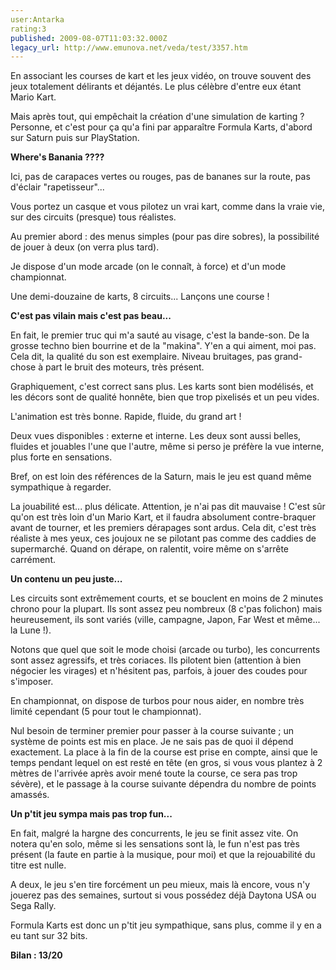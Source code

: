 ```yaml
---
user:Antarka
rating:3
published: 2009-08-07T11:03:32.000Z
legacy_url: http://www.emunova.net/veda/test/3357.htm
---
```

En associant les courses de kart et les jeux vidéo, on trouve souvent des jeux totalement délirants et déjantés. Le plus célèbre d'entre eux étant Mario Kart.  

  

Mais après tout, qui empêchait la création d'une simulation de karting ? Personne, et c'est pour ça qu'a fini par apparaître Formula Karts, d'abord sur Saturn puis sur PlayStation.  

  

**Where's Banania ????**  

  

Ici, pas de carapaces vertes ou rouges, pas de bananes sur la route, pas d'éclair "rapetisseur"...  

  

Vous portez un casque et vous pilotez un vrai kart, comme dans la vraie vie, sur des circuits (presque) tous réalistes.  

  

Au premier abord : des menus simples (pour pas dire sobres), la possibilité de jouer à deux (on verra plus tard).  

  

Je dispose d'un mode arcade (on le connaît, à force) et d'un mode championnat.  

  

Une demi-douzaine de karts, 8 circuits... Lançons une course !  

  

**C'est pas vilain mais c'est pas beau...**  

  

En fait, le premier truc qui m'a sauté au visage, c'est la bande-son. De la grosse techno bien bourrine et de la "makina". Y'en a qui aiment, moi pas. Cela dit, la qualité du son est exemplaire. Niveau bruitages, pas grand-chose à part le bruit des moteurs, très présent.  

  

Graphiquement, c'est correct sans plus. Les karts sont bien modélisés, et les décors sont de qualité honnête, bien que trop pixelisés et un peu vides.  

  

L'animation est très bonne. Rapide, fluide, du grand art !  

  

Deux vues disponibles : externe et interne. Les deux sont aussi belles, fluides et jouables l'une que l'autre, même si perso je préfère la vue interne, plus forte en sensations.  

  

Bref, on est loin des références de la Saturn, mais le jeu est quand même sympathique à regarder.  

  

La jouabilité est... plus délicate. Attention, je n'ai pas dit mauvaise ! C'est sûr qu'on est très loin d'un Mario Kart, et il faudra absolument contre-braquer avant de tourner, et les premiers dérapages sont ardus. Cela dit, c'est très réaliste à mes yeux, ces joujoux ne se pilotant pas comme des caddies de supermarché. Quand on dérape, on ralentit, voire même on s'arrête carrément.  

  

**Un contenu un peu juste...**  

  

Les circuits sont extrêmement courts, et se bouclent en moins de 2 minutes chrono pour la plupart. Ils sont assez peu nombreux (8 c'pas folichon) mais heureusement, ils sont variés (ville, campagne, Japon, Far West et même... la Lune !).  

  

Notons que quel que soit le mode choisi (arcade ou turbo), les concurrents sont assez agressifs, et très coriaces. Ils pilotent bien (attention à bien négocier les virages) et n'hésitent pas, parfois, à jouer des coudes pour s'imposer.  

  

En championnat, on dispose de turbos pour nous aider, en nombre très limité cependant (5 pour tout le championnat).  

  

Nul besoin de terminer premier pour passer à la course suivante ; un système de points est mis en place. Je ne sais pas de quoi il dépend exactement. La place à la fin de la course est prise en compte, ainsi que le temps pendant lequel on est resté en tête (en gros, si vous vous plantez à 2 mètres de l'arrivée après avoir mené toute la course, ce sera pas trop sévère), et le passage à la course suivante dépendra du nombre de points amassés.  

  

**Un p'tit jeu sympa mais pas trop fun...**  

  

En fait, malgré la hargne des concurrents, le jeu se finit assez vite. On notera qu'en solo, même si les sensations sont là, le fun n'est pas très présent (la faute en partie à la musique, pour moi) et que la rejouabilité du titre est nulle.  

  

A deux, le jeu s'en tire forcément un peu mieux, mais là encore, vous n'y jouerez pas des semaines, surtout si vous possédez déjà Daytona USA ou Sega Rally.  

  

Formula Karts est donc un p'tit jeu sympathique, sans plus, comme il y en a eu tant sur 32 bits.  

  

**Bilan : 13/20**